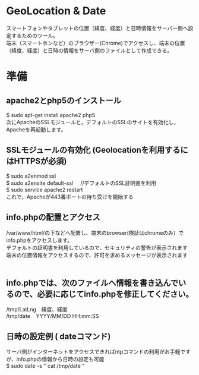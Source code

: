 # GeoLocation & Date
スマートフォンやタブレットの位置（緯度、経度）と日時情報をサーバー側へ設定するためのツール。<BR>
端末（スマートホンなど）のブラウザー(Chrome)でアクセスし、端末の位置（緯度、経度）と日時の情報をサーバ側のファイルとして作成できる。<BR>

# 準備 
## apache2とphp5のインストール
 $ sudo apt-get install apache2 php5<BR>
 次にApacheのSSLモジュールと，デフォルトのSSLのサイトを有効化し，Apacheを再起動します。<BR>

## SSLモジュールの有効化 (Geolocationを利用するにはHTTPSが必須)
 $ sudo a2enmod ssl<BR>
 $ sudo a2ensite default-ssl      //デフォルトのSSL証明書を利用<BR>
 $ sudo service apache2 restart<BR>
 これで，Apacheが443番ポートの待ち受けを開始する<BR>

## info.phpの配置とアクセス
 /var/www/html/の下などへ配置し、端末のbrowser(検証はchromeのみ）でinfo.phpをアクセスします。<br>
 デフォルトの証明書を利用しているので、セキュリティの警告が表示されます<Br>
 端末の位置情報をアクセスするので、許可を求めるメッセージが表示されます<BR>　

## info.phpでは、次のファイルへ情報を書き込んでいるので、必要に応じてinfo.phpを修正してください。
 /tmp/LatLng　緯度、経度<BR>
 /tmp/date    YYYY/MM/DD HH:mm:SS<BR>
 
## 日時の設定例 ( dateコマンド)　
 サーバ側がインターネットをアクセスできればntpコマンドの利用がお手軽ですが、info.phpの情報から日時の設定も可能<br>
 $ sudo date -s "\`cat /tmp/date\`"<BR>
 
